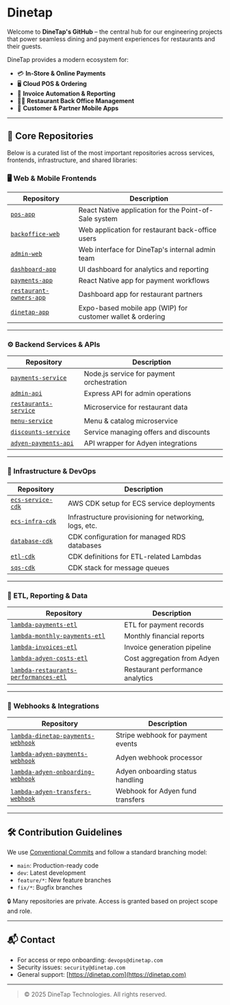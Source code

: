 # Dinetap

Welcome to **DineTap's GitHub** – the central hub for our engineering projects that power seamless dining and payment experiences for restaurants and their guests.

DineTap provides a modern ecosystem for:
- 💳 **In-Store & Online Payments**
- 🖥️ **Cloud POS & Ordering**
- 🧾 **Invoice Automation & Reporting**
- 🧑‍🍳 **Restaurant Back Office Management**
- 📱 **Customer & Partner Mobile Apps**

---

## 🔗 Core Repositories

Below is a curated list of the most important repositories across services, frontends, infrastructure, and shared libraries:

### 🖥️ Web & Mobile Frontends

| Repository | Description |
|------------|-------------|
| [`pos-app`](https://github.com/eatme-global/pos-app) | React Native application for the Point-of-Sale system |
| [`backoffice-web`](https://github.com/eatme-global/backoffice-web) | Web application for restaurant back-office users |
| [`admin-web`](https://github.com/eatme-global/admin-web) | Web interface for DineTap's internal admin team |
| [`dashboard-app`](https://github.com/eatme-global/dashboard-app) | UI dashboard for analytics and reporting |
| [`payments-app`](https://github.com/eatme-global/payments-app) | React Native app for payment workflows |
| [`restaurant-owners-app`](https://github.com/eatme-global/restaurant-owners-app) | Dashboard app for restaurant partners |
| [`dinetap-app`](https://github.com/eatme-global/dinetap-app) | Expo-based mobile app (WIP) for customer wallet & ordering |

---

### ⚙️ Backend Services & APIs

| Repository | Description |
|------------|-------------|
| [`payments-service`](https://github.com/eatme-global/payments-service) | Node.js service for payment orchestration |
| [`admin-api`](https://github.com/eatme-global/admin-api) | Express API for admin operations |
| [`restaurants-service`](https://github.com/eatme-global/restaurants-service) | Microservice for restaurant data |
| [`menu-service`](https://github.com/eatme-global/menu-service) | Menu & catalog microservice |
| [`discounts-service`](https://github.com/eatme-global/discounts-service) | Service managing offers and discounts |
| [`adyen-payments-api`](https://github.com/eatme-global/adyen-payments-api) | API wrapper for Adyen integrations |

---

### 🧱 Infrastructure & DevOps

| Repository | Description |
|------------|-------------|
| [`ecs-service-cdk`](https://github.com/eatme-global/ecs-service-cdk) | AWS CDK setup for ECS service deployments |
| [`ecs-infra-cdk`](https://github.com/eatme-global/ecs-infra-cdk) | Infrastructure provisioning for networking, logs, etc. |
| [`database-cdk`](https://github.com/eatme-global/database-cdk) | CDK configuration for managed RDS databases |
| [`etl-cdk`](https://github.com/eatme-global/etl-cdk) | CDK definitions for ETL-related Lambdas |
| [`sqs-cdk`](https://github.com/eatme-global/sqs-cdk) | CDK stack for message queues |

---

### 🧠 ETL, Reporting & Data

| Repository | Description |
|------------|-------------|
| [`lambda-payments-etl`](https://github.com/eatme-global/lambda-payments-etl) | ETL for payment records |
| [`lambda-monthly-payments-etl`](https://github.com/eatme-global/lambda-monthly-payments-etl) | Monthly financial reports |
| [`lambda-invoices-etl`](https://github.com/eatme-global/lambda-invoices-etl) | Invoice generation pipeline |
| [`lambda-adyen-costs-etl`](https://github.com/eatme-global/lambda-adyen-costs-etl) | Cost aggregation from Adyen |
| [`lambda-restaurants-performances-etl`](https://github.com/eatme-global/lambda-restaurants-performances-etl) | Restaurant performance analytics |

---

### 🔄 Webhooks & Integrations

| Repository | Description |
|------------|-------------|
| [`lambda-dinetap-payments-webhook`](https://github.com/eatme-global/lambda-dinetap-payments-webhook) | Stripe webhook for payment events |
| [`lambda-adyen-payments-webhook`](https://github.com/eatme-global/lambda-adyen-payments-webhook) | Adyen webhook processor |
| [`lambda-adyen-onboarding-webhook`](https://github.com/eatme-global/lambda-adyen-onboarding-webhook) | Adyen onboarding status handling |
| [`lambda-adyen-transfers-webhook`](https://github.com/eatme-global/lambda-adyen-transfers-webhook) | Webhook for Adyen fund transfers |

---

## 🛠 Contribution Guidelines

We use [Conventional Commits](https://www.conventionalcommits.org/) and follow a standard branching model:
- `main`: Production-ready code
- `dev`: Latest development
- `feature/*`: New feature branches
- `fix/*`: Bugfix branches

🔒 Many repositories are private. Access is granted based on project scope and role.

---

## 📬 Contact

- For access or repo onboarding: `devops@dinetap.com`
- Security issues: `security@dinetap.com`
- General support: [https://dinetap.com](https://dinetap.com)

---

> © 2025 DineTap Technologies. All rights reserved.
